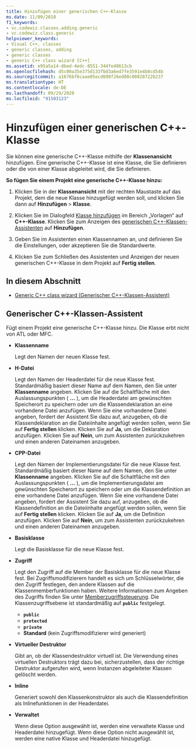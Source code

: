 ```yaml
---
title: Hinzufügen einer generischen C++-Klasse
ms.date: 11/09/2018
f1_keywords:
- vc.codewiz.classes.adding.generic
- vc.codewiz.class.generic
helpviewer_keywords:
- Visual C++, classes
- generic classes, adding
- generic classes
- generic C++ class wizard [C++]
ms.assetid: e95a5a14-dbed-4edc-8551-344fe48613cb
ms.openlocfilehash: d5c00a35e375d133fbd3a6ed7fe3591e4b0cd54b
ms.sourcegitcommit: a1676bf6caae05ecd698f26ed80c08828722b237
ms.translationtype: HT
ms.contentlocale: de-DE
ms.lasthandoff: 09/29/2020
ms.locfileid: "91503123"
---
```

# <a name="add-a-generic-c-class"></a>Hinzufügen einer generischen C++-Klasse

Sie können eine generische C++-Klasse mithilfe der **Klassenansicht** hinzufügen. Eine generische C++-Klasse ist eine Klasse, die Sie definieren oder die von einer Klasse abgeleitet wird, die Sie definieren.

**So fügen Sie einem Projekt eine generische C++-Klasse hinzu:**

1. Klicken Sie in der **Klassenansicht** mit der rechten Maustaste auf das Projekt, dem die neue Klasse hinzugefügt werden soll, und klicken Sie dann auf **Hinzufügen** > **Klasse**.

1. Klicken Sie im Dialogfeld [Klasse hinzufügen](./adding-a-class-visual-cpp.md#add-class-dialog-box) im Bereich „Vorlagen“ auf **C++-Klasse**. Klicken Sie zum Anzeigen des [generischen C++-Klassen-Assistenten](#generic-c-class-wizard) auf **Hinzufügen**.

1. Geben Sie im Assistenten einen Klassennamen an, und definieren Sie die Einstellungen, oder akzeptieren Sie die Standardwerte.

1. Klicken Sie zum Schließen des Assistenten und Anzeigen der neuen generischen C++-Klasse in dem Projekt auf **Fertig stellen**.

## <a name="in-this-section"></a>In diesem Abschnitt

- [Generic C++ class wizard (Generischer C++-Klassen-Assistent)](#generic-c-class-wizard)

## <a name="generic-c-class-wizard"></a>Generischer C++-Klassen-Assistent

Fügt einem Projekt eine generische C++-Klasse hinzu. Die Klasse erbt nicht von ATL oder MFC.

- **Klassenname**

  Legt den Namen der neuen Klasse fest.

- **H-Datei**

  Legt den Namen der Headerdatei für die neue Klasse fest. Standardmäßig basiert dieser Name auf dem Namen, den Sie unter **Klassenname** angeben. Klicken Sie auf die Schaltfläche mit den Auslassungspunkten ( **...** ), um die Headerdatei am gewünschten Speicherort zu speichern oder um die Klassendeklaration an eine vorhandene Datei anzufügen. Wenn Sie eine vorhandene Datei angeben, fordert der Assistent Sie dazu auf, anzugeben, ob die Klassendeklaration an die Dateiinhalte angefügt werden sollen, wenn Sie auf **Fertig stellen** klicken. Klicken Sie auf **Ja**, um die Deklaration anzufügen. Klicken Sie auf **Nein**, um zum Assistenten zurückzukehren und einen anderen Dateinamen anzugeben.

- **CPP-Datei**

  Legt den Namen der Implementierungsdatei für die neue Klasse fest. Standardmäßig basiert dieser Name auf dem Namen, den Sie unter **Klassenname** angeben. Klicken Sie auf die Schaltfläche mit den Auslassungspunkten ( **...** ), um die Implementierungsdatei am gewünschten Speicherort zu speichern oder um die Klassendefinition an eine vorhandene Datei anzufügen. Wenn Sie eine vorhandene Datei angeben, fordert der Assistent Sie dazu auf, anzugeben, ob die Klassendefinition an die Dateiinhalte angefügt werden sollen, wenn Sie auf **Fertig stellen** klicken. Klicken Sie auf **Ja**, um die Definition anzufügen. Klicken Sie auf **Nein**, um zum Assistenten zurückzukehren und einen anderen Dateinamen anzugeben.

- **Basisklasse**

  Legt die Basisklasse für die neue Klasse fest.

- **Zugriff**

  Legt den Zugriff auf die Member der Basisklasse für die neue Klasse fest. Bei Zugriffsmodifizierern handelt es sich um Schlüsselwörter, die den Zugriff festlegen, den andere Klassen auf die Klassenmemberfunktionen haben. Weitere Informationen zum Angeben des Zugriffs finden Sie unter [Memberzugriffssteuerung](../cpp/member-access-control-cpp.md). Die Klassenzugriffsebene ist standardmäßig auf **`public`** festgelegt.

  - **`public`**
  - **`protected`**
  - **`private`**
  - **Standard** (kein Zugriffsmodifizierer wird generiert)

- **Virtueller Destruktor**

  Gibt an, ob der Klassendestruktor virtuell ist. Die Verwendung eines virtuellen Destruktors trägt dazu bei, sicherzustellen, dass der richtige Destruktor aufgerufen wird, wenn Instanzen abgeleiteter Klassen gelöscht werden.

- **Inline**

  Generiert sowohl den Klassenkonstruktor als auch die Klassendefinition als Inlinefunktionen in der Headerdatei.

- **Verwaltet**

  Wenn diese Option ausgewählt ist, werden eine verwaltete Klasse und Headerdatei hinzugefügt. Wenn diese Option nicht ausgewählt ist, werden eine native Klasse und Headerdatei hinzugefügt.
